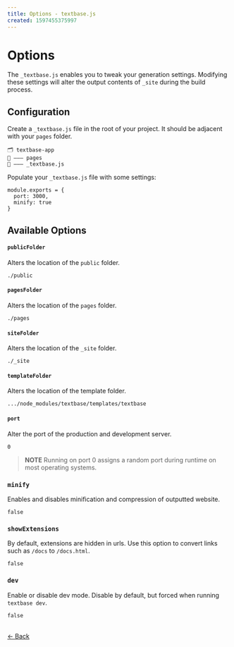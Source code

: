 ```yaml
---
title: Options - textbase.js
created: 1597455375997
---
```


# Options

The `_textbase.js` enables you to tweak your generation settings. Modifying these settings will alter the output contents of `_site` during the build process.

## Configuration

Create a `_textbase.js` file in the root of your project. It should be adjacent with your `pages` folder.

```
🗂 textbase-app
📂 ——— pages
📄 ——— _textbase.js
```

Populate your `_textbase.js` file with some settings:

```
module.exports = {
  port: 3000,
  minify: true
}
```

## Available Options

#### `publicFolder`

Alters the location of the `public` folder.

```
./public
```

#### `pagesFolder`

Alters the location of the `pages` folder.

```
./pages
```

#### `siteFolder`

Alters the location of the `_site` folder.

```
./_site
```

#### `templateFolder`

Alters the location of the template folder.

```
.../node_modules/textbase/templates/textbase
```

#### `port`

Alter the port of the production and development server.

```
0
```

> **NOTE** Running on port 0 assigns a random port during runtime on most operating systems.

### `minify`

Enables and disables minification and compression of outputted website.

```
false
```

### `showExtensions`

By default, extensions are hidden in urls. Use this option to convert links such as `/docs` to `/docs.html`.

```
false
```

### `dev`

Enable or disable dev mode. Disable by default, but forced when running `textbase dev`.

```
false
```

<br/> [&larr; Back](/docs)
